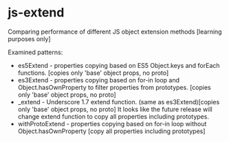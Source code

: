 # js-extend
Comparing performance of different JS object extension methods [learning purposes only]

Examined patterns:
* es5Extend - properties copying based on ES5 Object.keys and forEach functions. [copies only 'base' object props, no proto]
* es3Extend - properties copying based on for-in loop and Object.hasOwnProperty to filter properties from prototypes. [copies only 'base' object props, no proto]
* _extend - Underscore 1.7 extend function. (same as es3Extend)[copies only 'base' object props, no proto] It looks like the future release will change extend function to copy all properties including prototypes.
* withProtoExtend - properties copying based on for-in loop without Object.hasOwnProperty [copy all properties including prototypes]
